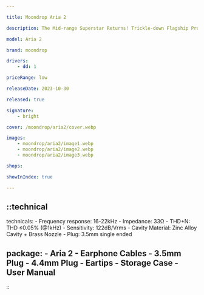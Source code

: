 ```yaml
---

title: Moondrop Aria 2

description: The Mid-range Superstar Returns! Trickle-down Flagship Product Technology advances in product technology power the latest in the Aria series! The Aria2 adopts the dynamic driver design of internal and external composite magnetic circuit + composite independent brass cavity that is used in mid-range competitors and provides a solid hardware acoustic foundation.

model: Aria 2

brand: moondrop

drivers: 
    - dd: 1

priceRange: low

releaseDate: 2023-10-30

released: true

signature:
    - bright

cover: /moondrop/aria2/cover.webp

images:
    - moondrop/aria2/image1.webp
    - moondrop/aria2/image2.webp
    - moondrop/aria2/image3.webp

shops:

showInIndex: true

---
```

::technical
---
technicals:
    - Frequency response: 16-22kHz
    - Impedance: 33Ω
    - THD+N: THD ≤0.05% (@1kHz)
    - Sensitivity: 122dB/Vrms
    - Cavity Material: Zinc Alloy Cavity + Brass Nozzle
    - Plug: 3.5mm single ended

package: 
    - Aria 2 
    - Earphone Cables 
    - 3.5mm Plug
    - 4.4mm Plug
    - Eartips
    - Storage Case
    - User Manual
---
::